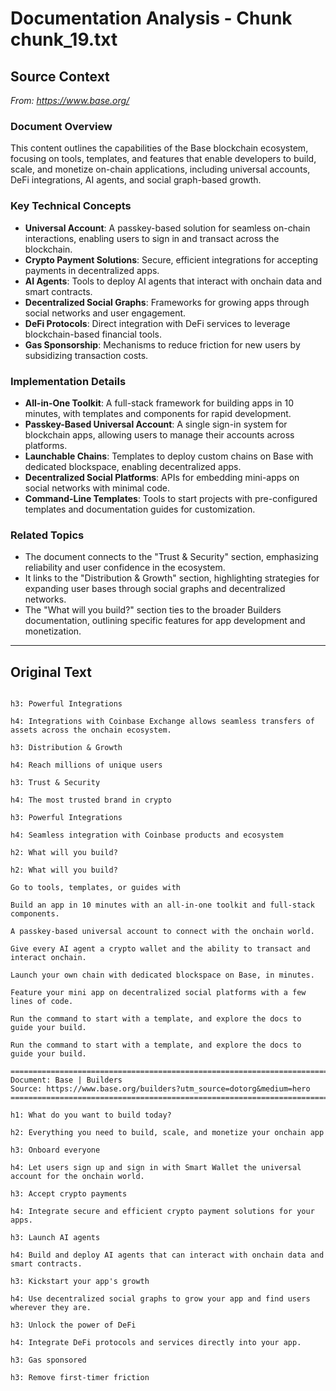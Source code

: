 # Documentation Analysis - Chunk chunk_19.txt

## Source Context
*From: https://www.base.org/*

### Document Overview  
This content outlines the capabilities of the Base blockchain ecosystem, focusing on tools, templates, and features that enable developers to build, scale, and monetize on-chain applications, including universal accounts, DeFi integrations, AI agents, and social graph-based growth.

### Key Technical Concepts  
- **Universal Account**: A passkey-based solution for seamless on-chain interactions, enabling users to sign in and transact across the blockchain.  
- **Crypto Payment Solutions**: Secure, efficient integrations for accepting payments in decentralized apps.  
- **AI Agents**: Tools to deploy AI agents that interact with onchain data and smart contracts.  
- **Decentralized Social Graphs**: Frameworks for growing apps through social networks and user engagement.  
- **DeFi Protocols**: Direct integration with DeFi services to leverage blockchain-based financial tools.  
- **Gas Sponsorship**: Mechanisms to reduce friction for new users by subsidizing transaction costs.  

### Implementation Details  
- **All-in-One Toolkit**: A full-stack framework for building apps in 10 minutes, with templates and components for rapid development.  
- **Passkey-Based Universal Account**: A single sign-in system for blockchain apps, allowing users to manage their accounts across platforms.  
- **Launchable Chains**: Templates to deploy custom chains on Base with dedicated blockspace, enabling decentralized apps.  
- **Decentralized Social Platforms**: APIs for embedding mini-apps on social networks with minimal code.  
- **Command-Line Templates**: Tools to start projects with pre-configured templates and documentation guides for customization.  

### Related Topics  
- The document connects to the "Trust & Security" section, emphasizing reliability and user confidence in the ecosystem.  
- It links to the "Distribution & Growth" section, highlighting strategies for expanding user bases through social graphs and decentralized networks.  
- The "What will you build?" section ties to the broader Builders documentation, outlining specific features for app development and monetization.

---

## Original Text
```

h3: Powerful Integrations

h4: Integrations with Coinbase Exchange allows seamless transfers of assets across the onchain ecosystem.

h3: Distribution & Growth

h4: Reach millions of unique users

h3: Trust & Security

h4: The most trusted brand in crypto

h3: Powerful Integrations

h4: Seamless integration with Coinbase products and ecosystem

h2: What will you build?

h2: What will you build?

Go to tools, templates, or guides with

Build an app in 10 minutes with an all-in-one toolkit and full-stack components.

A passkey-based universal account to connect with the onchain world.

Give every AI agent a crypto wallet and the ability to transact and interact onchain.

Launch your own chain with dedicated blockspace on Base, in minutes.

Feature your mini app on decentralized social platforms with a few lines of code.

Run the command to start with a template, and explore the docs to guide your build.

Run the command to start with a template, and explore the docs to guide your build.

================================================================================
Document: Base | Builders
Source: https://www.base.org/builders?utm_source=dotorg&medium=hero
================================================================================

h1: What do you want to build today?

h2: Everything you need to build, scale, and monetize your onchain app

h3: Onboard everyone

h4: Let users sign up and sign in with Smart Wallet the universal account for the onchain world.

h3: Accept crypto payments

h4: Integrate secure and efficient crypto payment solutions for your apps.

h3: Launch AI agents

h4: Build and deploy AI agents that can interact with onchain data and smart contracts.

h3: Kickstart your app's growth

h4: Use decentralized social graphs to grow your app and find users wherever they are.

h3: Unlock the power of DeFi

h4: Integrate DeFi protocols and services directly into your app.

h3: Gas sponsored

h3: Remove first-timer friction

```